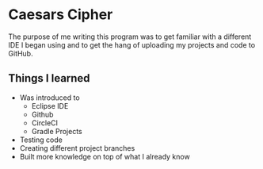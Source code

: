 # Caesars Cipher

The purpose of me writing this program was to get familiar with a different IDE I began 
using and to get the hang of uploading my projects and code to GitHub.

## **Things I learned**
* Was introduced to
  * Eclipse IDE
  * Github
  * CircleCI
  * Gradle Projects
* Testing code
* Creating different project branches
* Built more knowledge on top of what I already know
